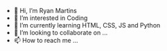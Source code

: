 - 👋 Hi, I’m Ryan Martins
- 👀 I’m interested in Coding
- 🌱 I’m currently learning HTML, CSS, JS and Python
- 💞️ I’m looking to collaborate on ...
- 📫 How to reach me ...

<!---
RyanMartinsOne/RyanMartinsOne is a ✨ special ✨ repository because its `README.md` (this file) appears on your GitHub profile.
You can click the Preview link to take a look at your changes.
--->
